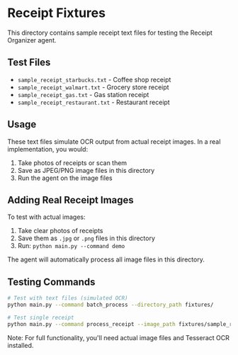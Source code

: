# Receipt Fixtures

This directory contains sample receipt text files for testing the Receipt Organizer agent.

## Test Files

- `sample_receipt_starbucks.txt` - Coffee shop receipt
- `sample_receipt_walmart.txt` - Grocery store receipt  
- `sample_receipt_gas.txt` - Gas station receipt
- `sample_receipt_restaurant.txt` - Restaurant receipt

## Usage

These text files simulate OCR output from actual receipt images. In a real implementation, you would:

1. Take photos of receipts or scan them
2. Save as JPEG/PNG image files in this directory
3. Run the agent on the image files

## Adding Real Receipt Images

To test with actual images:

1. Take clear photos of receipts
2. Save them as `.jpg` or `.png` files in this directory
3. Run: `python main.py --command demo`

The agent will automatically process all image files in this directory.

## Testing Commands

```bash
# Test with text files (simulated OCR)
python main.py --command batch_process --directory_path fixtures/

# Test single receipt
python main.py --command process_receipt --image_path fixtures/sample_receipt_starbucks.txt
```

Note: For full functionality, you'll need actual image files and Tesseract OCR installed.